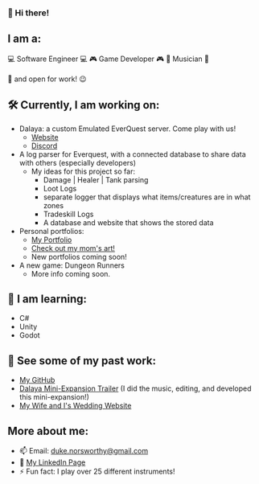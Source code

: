 ### 👋 Hi there!
## I am a:

 💻 Software Engineer 💻 🎮 Game Developer 🎮 🎵 Musician 🎵 <br/> <br/> 👷 and open for work! 😉 

## 🛠️ Currently, I am working on:
-  Dalaya: a custom Emulated EverQuest server. Come play with us! 
    - [Website](https://dalaya.org/)
    - [Discord](https://discord.com/invite/jm9CuWpAZw)
- A log parser for Everquest, with a connected database to share data with others (especially developers)
    - My ideas for this project so far:
        - Damage | Healer | Tank parsing
        - Loot Logs
        - separate logger that displays what items/creatures are in what zones
        - Tradeskill Logs
        - A database and website that shows the stored data
- Personal portfolios:
    - [My Portfolio](https://dukenorsworthy.com)
    - [Check out my mom's art!](https://frannorsworthy.com)
    - New portfolios coming soon!
- A new game: Dungeon Runners
    - More info coming soon.

## 🌱 I am learning:
- C# 
- Unity
- Godot

## 📜 See some of my past work:
- [My GitHub](https://github.com/Duke1014)
- [Dalaya Mini-Expansion Trailer](https://youtu.be/tmJL68JV2ys?si=PlPADZvc09Vn7sXT) (I did the music, editing, and developed this mini-expansion!)
- [My Wife and I's Wedding Website](https://dukealamo.com)

## More about me:
- 📫 Email: duke.norsworthy@gmail.com
- 🤝 [My LinkedIn Page](https://www.linkedin.com/in/duke-norsworthy/)
- ⚡ Fun fact: I play over 25 different instruments!
